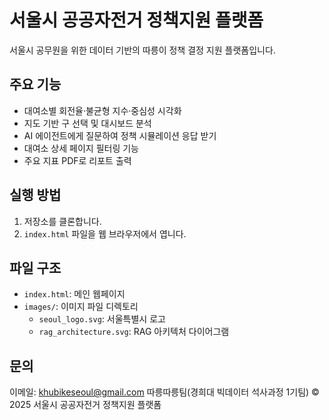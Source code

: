 # 서울시 공공자전거 정책지원 플랫폼

서울시 공무원을 위한 데이터 기반의 따릉이 정책 결정 지원 플랫폼입니다.

## 주요 기능

- 대여소별 회전율·불균형 지수·중심성 시각화
- 지도 기반 구 선택 및 대시보드 분석
- AI 에이전트에게 질문하여 정책 시뮬레이션 응답 받기
- 대여소 상세 페이지 필터링 기능
- 주요 지표 PDF로 리포트 출력

## 실행 방법

1. 저장소를 클론합니다.
2. `index.html` 파일을 웹 브라우저에서 엽니다.

## 파일 구조

- `index.html`: 메인 웹페이지
- `images/`: 이미지 파일 디렉토리
  - `seoul_logo.svg`: 서울특별시 로고
  - `rag_architecture.svg`: RAG 아키텍처 다이어그램

## 문의

이메일: khubikeseoul@gmail.com
따릉따릉팀(경희대 빅데이터 석사과정 1기팀)
© 2025 서울시 공공자전거 정책지원 플랫폼